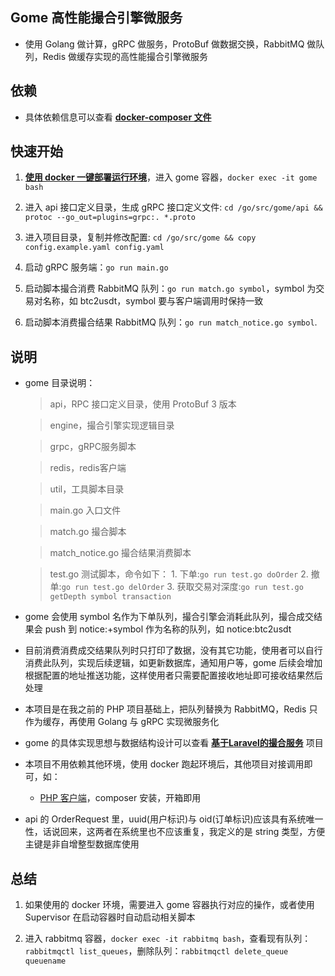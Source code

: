 ## Gome 高性能撮合引擎微服务

- 使用 Golang 做计算，gRPC 做服务，ProtoBuf 做数据交换，RabbitMQ 做队列，Redis 做缓存实现的高性能撮合引擎微服务

## 依赖

- 具体依赖信息可以查看 **[docker-composer 文件](https://github.com/stingbo/gome-docker/blob/master/docker-compose.example.yml)**

## 快速开始

1. **[使用 docker 一键部署运行环境](https://github.com/stingbo/gome-docker)**，进入 gome 容器，`docker exec -it gome bash`

2. 进入 api 接口定义目录，生成 gRPC 接口定义文件: `cd /go/src/gome/api && protoc --go_out=plugins=grpc:. *.proto`

3. 进入项目目录，复制并修改配置: `cd /go/src/gome && copy config.example.yaml config.yaml`

4. 启动 gRPC 服务端：`go run main.go`

5. 启动脚本撮合消费 RabbitMQ 队列：`go run match.go symbol`，symbol 为交易对名称，如 btc2usdt，symbol 要与客户端调用时保持一致

6. 启动脚本消费撮合结果 RabbitMQ 队列：`go run match_notice.go symbol`.

## 说明

* gome 目录说明：
    > api，RPC 接口定义目录，使用 ProtoBuf 3 版本

    > engine，撮合引擎实现逻辑目录

    > grpc，gRPC服务脚本

    > redis，redis客户端

    > util，工具脚本目录

    > main.go 入口文件

    > match.go 撮合脚本

    > match_notice.go 撮合结果消费脚本

    > test.go 测试脚本，命令如下：
        1. 下单:`go run test.go doOrder`
        2. 撤单:`go run test.go delOrder`
        3. 获取交易对深度:`go run test.go getDepth symbol transaction`

* gome 会使用 symbol 名作为下单队列，撮合引擎会消耗此队列，撮合成交结果会 push 到 notice:+symbol 作为名称的队列，如 notice:btc2usdt

* 目前消费消费成交结果队列时只打印了数据，没有其它功能，使用者可以自行消费此队列，实现后续逻辑，如更新数据库，通知用户等，gome 后续会增加根据配置的地址推送功能，这样使用者只需要配置接收地址即可接收结果然后处理

* 本项目是在我之前的 PHP 项目基础上，把队列替换为 RabbitMQ，Redis 只作为缓存，再使用 Golang 与 gRPC 实现微服务化

* gome 的具体实现思想与数据结构设计可以查看 **[基于Laravel的撮合服务](https://github.com/stingbo/mengine)** 项目

* 本项目不用依赖其他环境，使用 docker 跑起环境后，其他项目对接调用即可，如：
    - [PHP 客户端](https://github.com/stingbo/php-gome)，composer 安装，开箱即用

* api 的 OrderRequest 里，uuid(用户标识)与 oid(订单标识)应该具有系统唯一性，话说回来，这两者在系统里也不应该重复，我定义的是 string 类型，方便主键是非自增整型数据库使用

## 总结

1. 如果使用的 docker 环境，需要进入 gome 容器执行对应的操作，或者使用 Supervisor 在启动容器时自动启动相关脚本

1. 进入 rabbitmq 容器，`docker exec -it rabbitmq bash`，查看现有队列：`rabbitmqctl list_queues`，删除队列：`rabbitmqctl delete_queue queuename`
